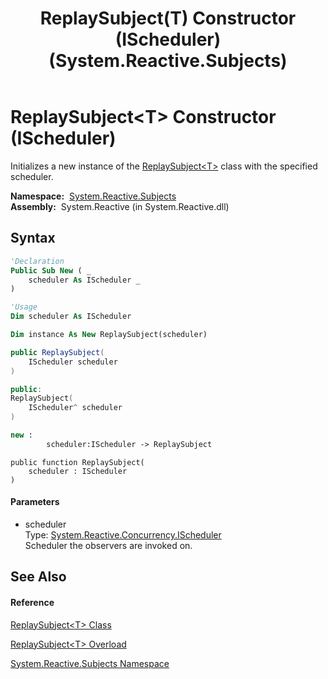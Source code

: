﻿---
title: ReplaySubject(T) Constructor (IScheduler) (System.Reactive.Subjects)
TOCTitle: ReplaySubject(T) Constructor (IScheduler)
ms:assetid: M:System.Reactive.Subjects.ReplaySubject`1.#ctor(System.Reactive.Concurrency.IScheduler)
ms:mtpsurl: https://msdn.microsoft.com/en-us/library/Hh229887(v=VS.103)
ms:contentKeyID: 36069559
ms.date: 06/28/2011
mtps_version: v=VS.103
dev_langs:
- vb
- csharp
- c++
- fsharp
- jscript
---

# ReplaySubject\<T\> Constructor (IScheduler)

Initializes a new instance of the [ReplaySubject\<T\>](hh211810\(v=vs.103\).md) class with the specified scheduler.

**Namespace:**  [System.Reactive.Subjects](hh211639\(v=vs.103\).md)  
**Assembly:**  System.Reactive (in System.Reactive.dll)

## Syntax

``` vb
'Declaration
Public Sub New ( _
    scheduler As IScheduler _
)
```

``` vb
'Usage
Dim scheduler As IScheduler

Dim instance As New ReplaySubject(scheduler)
```

``` csharp
public ReplaySubject(
    IScheduler scheduler
)
```

``` c++
public:
ReplaySubject(
    IScheduler^ scheduler
)
```

``` fsharp
new : 
        scheduler:IScheduler -> ReplaySubject
```

``` jscript
public function ReplaySubject(
    scheduler : IScheduler
)
```

#### Parameters

  - scheduler  
    Type: [System.Reactive.Concurrency.IScheduler](hh229149\(v=vs.103\).md)  
    Scheduler the observers are invoked on.  

## See Also

#### Reference

[ReplaySubject\<T\> Class](hh211810\(v=vs.103\).md)

[ReplaySubject\<T\> Overload](hh211817\(v=vs.103\).md)

[System.Reactive.Subjects Namespace](hh211639\(v=vs.103\).md)

